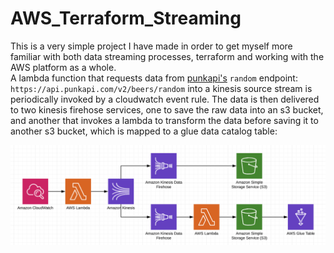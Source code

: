 # AWS_Terraform_Streaming

This is a very simple project I have made in order to get myself more familiar with both data streaming processes, terraform and working with the AWS platform as a whole.  
A lambda function that requests data from [punkapi's](https://punkapi.com/documentation/v2) ``random`` endpoint: ```https://api.punkapi.com/v2/beers/random``` into a kinesis source stream is  periodically invoked by  a cloudwatch event rule. 
The data is then delivered to two kinesis firehose services, one to save the raw data into an s3 bucket, and another that invokes a lambda to transform the data before saving it to another s3 bucket, which is mapped to  a glue data catalog table:

![](images/architecture.png)
